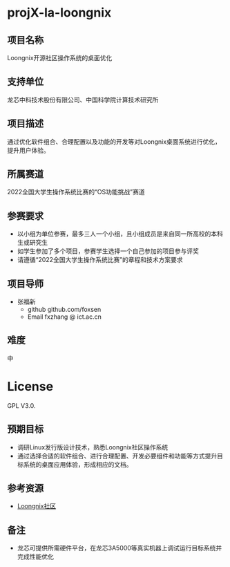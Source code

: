 # projX-la-loongnix

## 项目名称

Loongnix开源社区操作系统的桌面优化

## 支持单位

龙芯中科技术股份有限公司、中国科学院计算技术研究所

## 项目描述

通过优化软件组合、合理配置以及功能的开发等对Loongnix桌面系统进行优化，提升用户体验。

## 所属赛道

2022全国大学生操作系统比赛的“OS功能挑战”赛道

## 参赛要求

* 以小组为单位参赛，最多三人一个小组，且小组成员是来自同一所高校的本科生或研究生
* 如学生参加了多个项目，参赛学生选择一个自己参加的项目参与评奖
* 请遵循“2022全国大学生操作系统比赛”的章程和技术方案要求

## 项目导师

* 张福新 
    - github github.com/foxsen
    - Email  fxzhang @ ict.ac.cn

## 难度

中

# License

GPL V3.0.

## 预期目标

* 调研Linux发行版设计技术，熟悉Loongnix社区操作系统
* 通过选择合适的软件组合、进行合理配置、开发必要组件和功能等方式提升目标系统的桌面应用体验，形成相应的文档。

## 参考资源

* [Loongnix社区](http://www.loongnix.cn/index.php)

## 备注

* 龙芯可提供所需硬件平台，在龙芯3A5000等真实机器上调试运行目标系统并完成性能优化

